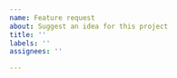 ```yaml
---
name: Feature request
about: Suggest an idea for this project
title: ''
labels: ''
assignees: ''

---
```


<!-- 🔎 Search existing issues to avoid creating duplicates. -->

<!-- Describe the feature you'd like. -->
